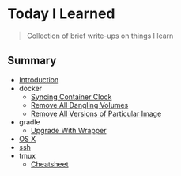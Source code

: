 # Today I Learned
> Collection of brief write-ups on things I learn

## Summary

* [Introduction](README.md)
* docker
  * [Syncing Container Clock](/docker/syncing-container-clock.md)
  * [Remove All Dangling Volumes](/docker/remove-all-dangling-volumes.md)
  * [Remove All Versions of Particular Image](/docker/remove-all-versions-of-particular-image.md)
* gradle
  * [Upgrade With Wrapper](/gradle/upgrade_with_wrapper.md)
* [OS X](/osx.md)
* [ssh](/ssh.md)
* tmux
  * [Cheatsheet](tmux/cheatsheet.md)
